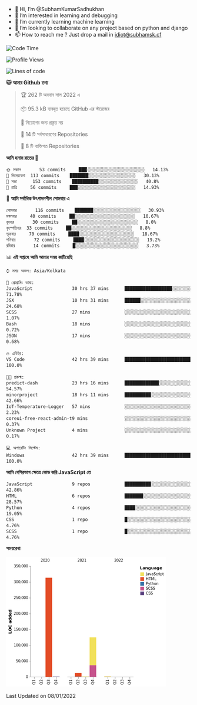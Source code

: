 - 👋 Hi, I’m @SubhamKumarSadhukhan
- 👀 I’m interested in learning and debugging
- 🌱 I’m currently learning machine learning
- 💞️ I’m looking to collaborate on any project based on python and django
- 📫 How to reach me ?
      Just drop a mail in idiot@subhamsk.cf

<!---
SubhamKumarSadhukhan/SubhamKumarSadhukhan is a ✨ special ✨ repository because its `README.md` (this file) appears on your GitHub profile.
You can click the Preview link to take a look at your changes.
--->


<!--START_SECTION:waka-->
![Code Time](http://img.shields.io/badge/Code%20Time-43%20hrs%207%20mins-blue)

![Profile Views](http://img.shields.io/badge/%E0%A6%AA%E0%A7%8D%E0%A6%B0%E0%A7%8B%E0%A6%AB%E0%A6%BE%E0%A6%87%E0%A6%B2%20%E0%A6%A6%E0%A6%B0%E0%A7%8D%E0%A6%B6%E0%A6%A8-73-blue)

![Lines of code](https://img.shields.io/badge/%E0%A6%B9%E0%A7%8D%E0%A6%AF%E0%A6%BE%E0%A6%B2%E0%A7%8B%20%E0%A6%93%E0%A6%AF%E0%A6%BC%E0%A6%BE%E0%A6%B0%E0%A7%8D%E0%A6%B2%E0%A7%8D%E0%A6%A1%20%E0%A6%A5%E0%A7%87%E0%A6%95%E0%A7%87%20%E0%A6%86%E0%A6%AE%E0%A6%BF%20%E0%A6%B2%E0%A6%BF%E0%A6%96%E0%A7%87%E0%A6%9B%E0%A6%BF-453%20Thousand%20%E0%A6%95%E0%A7%8B%E0%A6%A1%E0%A7%87%E0%A6%B0%20%E0%A6%B2%E0%A6%BE%E0%A6%87%E0%A6%A8-blue)

**🐱 আমার Github তথ্য** 

> 🏆 262 টি অবদান সাল 2022 এ
 > 
> 📦 95.3 kB ব্যবহৃত হয়েছে GitHub এর স্টরেজের 
 > 
> 🚫 নিয়োগের জন্য প্রস্তুত নয়
 > 
> 📜 14 টি সর্বসাধারণের Repositories 
 > 
> 🔑 8 টি ব্যক্তিগত Repositories  
 > 
**আমি হলাম রাতের 🦉** 

```text
🌞 সকাল       53 commits     ███░░░░░░░░░░░░░░░░░░░░░░   14.13% 
🌆 দিনেরবেলা  113 commits    ███████░░░░░░░░░░░░░░░░░░   30.13% 
🌃 সন্ধা      153 commits    ██████████░░░░░░░░░░░░░░░   40.8% 
🌙 রাত্রি     56 commits     ███░░░░░░░░░░░░░░░░░░░░░░   14.93%

```
📅 **আমি সর্বাধিক উৎপাদনশীল সোমবার এ** 

```text
সোমবার       116 commits    ███████░░░░░░░░░░░░░░░░░░   30.93% 
মঙ্গলবার     40 commits     ██░░░░░░░░░░░░░░░░░░░░░░░   10.67% 
বুধবার       30 commits     ██░░░░░░░░░░░░░░░░░░░░░░░   8.0% 
বৃহস্পতিবার  33 commits     ██░░░░░░░░░░░░░░░░░░░░░░░   8.8% 
শুক্রবার     70 commits     ████░░░░░░░░░░░░░░░░░░░░░   18.67% 
শনিবার       72 commits     ████░░░░░░░░░░░░░░░░░░░░░   19.2% 
রবিবার       14 commits     █░░░░░░░░░░░░░░░░░░░░░░░░   3.73%

```


📊 **এই সপ্তাহে আমি আমার সময় কাটিয়েছি** 

```text
⌚︎ সময় অঞ্চল: Asia/Kolkata

💬 প্রোগ্রামিং ভাষা: 
JavaScript               30 hrs 37 mins      ██████████████████░░░░░░░   71.78% 
JSX                      10 hrs 31 mins      ██████░░░░░░░░░░░░░░░░░░░   24.68% 
SCSS                     27 mins             ░░░░░░░░░░░░░░░░░░░░░░░░░   1.07% 
Bash                     18 mins             ░░░░░░░░░░░░░░░░░░░░░░░░░   0.72% 
JSON                     17 mins             ░░░░░░░░░░░░░░░░░░░░░░░░░   0.68%

🔥 এডিটর: 
VS Code                  42 hrs 39 mins      █████████████████████████   100.0%

🐱‍💻 প্রকল্ম: 
predict-dash             23 hrs 16 mins      █████████████░░░░░░░░░░░░   54.57% 
minorproject             18 hrs 11 mins      ██████████░░░░░░░░░░░░░░░   42.66% 
IoT-Temperature-Logger   57 mins             ░░░░░░░░░░░░░░░░░░░░░░░░░   2.23% 
coreui-free-react-admin-t9 mins              ░░░░░░░░░░░░░░░░░░░░░░░░░   0.37% 
Unknown Project          4 mins              ░░░░░░░░░░░░░░░░░░░░░░░░░   0.17%

💻 অপারেটিং সিস্টেম: 
Windows                  42 hrs 39 mins      █████████████████████████   100.0%

```

**আমি বেশিরভাগ ক্ষেত্রে কোড করি JavaScript তে** 

```text
JavaScript               9 repos             ██████████░░░░░░░░░░░░░░░   42.86% 
HTML                     6 repos             ███████░░░░░░░░░░░░░░░░░░   28.57% 
Python                   4 repos             ████░░░░░░░░░░░░░░░░░░░░░   19.05% 
CSS                      1 repo              █░░░░░░░░░░░░░░░░░░░░░░░░   4.76% 
SCSS                     1 repo              █░░░░░░░░░░░░░░░░░░░░░░░░   4.76%

```


**সময়রেখা**

![Chart not found](https://raw.githubusercontent.com/SubhamKumarSadhukhan/SubhamKumarSadhukhan/main/charts/bar_graph.png) 


 Last Updated on 08/01/2022
<!--END_SECTION:waka-->
